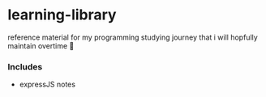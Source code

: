 # learning-library
reference material for my programming studying journey that i will hopfully maintain overtime 🤞
### Includes
- expressJS notes
